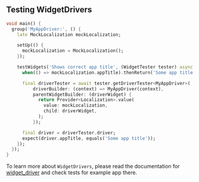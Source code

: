 ## Testing WidgetDrivers

```dart
void main() {
  group('MyAppDriver:', () {
    late MockLocalization mockLocalization;

    setUp(() {
      mockLocalization = MockLocalization();
    });

    testWidgets('Shows correct app title', (WidgetTester tester) async {
      when(() => mockLocalization.appTitle).thenReturn('Some app title');

      final driverTester = await tester.getDriverTester<MyAppDriver>(
          driverBuilder: (context) => MyAppDriver(context),
          parentWidgetBuilder: (driverWidget) {
            return Provider<Localization>.value(
              value: mockLocalization,
              child: driverWidget,
            );
          });

      final driver = driverTester.driver;
      expect(driver.appTitle, equals('Some app title'));
    });
  });
}
```

To learn more about `WidgetDrivers`, please read the documentation for [widget_driver](https://github.com/bmw-tech/widget_driver) and check tests for example app there.